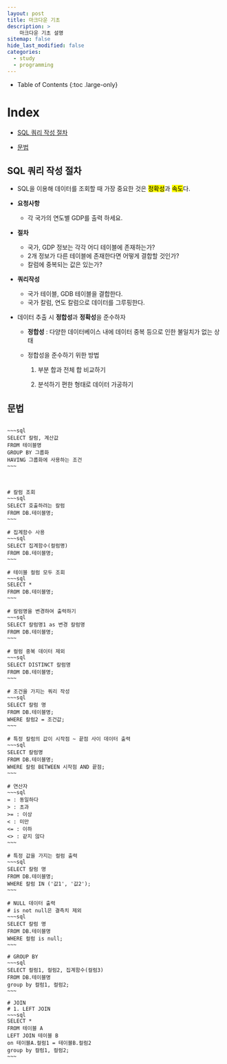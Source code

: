 ```yaml
---
layout: post
title: 마크다운 기초
description: >
    마크다운 기초 설명
sitemap: false
hide_last_modified: false
categories:
  - study
  - programming
---
```


- Table of Contents
  {:toc .large-only}

# Index
* [SQL 쿼리 작성 절차](##SQL-쿼리-작성-절차)

* [문법](##문법)

## SQL 쿼리 작성 절차
+ SQL을 이용해 데이터를 조회할 때 가장 중요한 것은 <mark>정확성</mark>과 <mark>속도</mark>다.
+ **요청사항**

  + 각 국가의 연도별 GDP를 출력 하세요.
    
+ **절차**

  + 국가, GDP 정보는 각각 어디 테이블에 존재하는가?
  + 2개 정보가 다른 테이블에 존재한다면 어떻게 결합할 것인가?
  + 칼럼에 중복되는 값은 있는가?

+ **쿼리작성**
  
  + 국가 테이블, GDB 테이블을 결합한다.
  + 국가 칼럼, 연도 칼럼으로 데이터를 그루핑한다.

     
* 데이터 추출 시 **정합성**과 **정확성**을 준수하자

  + **정합성** : 다양한 데이터베이스 내에 데이터 중복 등으로 인한 불일치가 없는 상태

  + 정합성을 준수하기 위한 방법

    1. 부분 합과 전체 합 비교하기

    2. 분석하기 편한 형태로 데이터 가공하기 


## 문법
<pre>
<code>
~~~sql
SELECT 칼럼, 계산값
FROM 테이블명
GROUP BY 그룹화
HAVING 그룹화에 사용하는 조건
~~~
</code>
</pre>

<pre>
<code>
# 칼럼 조회
~~~sql
SELECT 호출하려는 칼럼
FROM DB.테이블명;
~~~

# 집계함수 사용
~~~sql
SELECT 집계함수(컬럼명)
FROM DB.테이블명;
~~~

# 테이블 컬럼 모두 조회
~~~sql
SELECT *
FROM DB.테이블명;
~~~

# 칼럼명을 변경하여 출력하기
~~~sql
SELECT 칼럼명1 as 변경 칼럼명
FROM DB.테이블명;
~~~

# 컬럼 중복 데이터 제외
~~~sql
SELECT DISTINCT 칼럼명
FROM DB.테이블명;
~~~

# 조건을 가지는 쿼리 작성
~~~sql
SELECT 칼럼 명
FROM DB.테이블명;
WHERE 칼럼2 = 조건값;
~~~

# 특정 칼럼의 값이 시작점 ~ 끝점 사이 데이터 출력
~~~sql
SELECT 칼럼명
FROM DB.테이블명;
WHERE 칼럼 BETWEEN 시작점 AND 끝점;
~~~

# 연산자
~~~sql
= : 동일하다
> : 초과
>= : 이상
< : 미만
<= : 이하
<> : 같지 않다
~~~

# 특정 값을 가지는 컬럼 출력
~~~sql
SELECT 칼럼 명
FROM DB.테이블명;
WHERE 칼럼 IN ('값1', '값2');
~~~

# NULL 데이터 출력
# is not null은 결측치 제외
~~~sql
SELECT 칼럼 명
FROM DB.테이블명
WHERE 컬럼 is null;
~~~

# GROUP BY
~~~sql
SELECT 컬럼1, 컬럼2, 집계함수(컬럼3)
FROM DB.테이블명
group by 컬럼1, 컬럼2;
~~~

# JOIN
# 1. LEFT JOIN
~~~sql
SELECT *
FROM 테이블 A
LEFT JOIN 테이블 B
on 테이블A.컬럼1 = 테이블B.컬럼2
group by 컬럼1, 컬럼2;
~~~
</code>
</pre>
## 